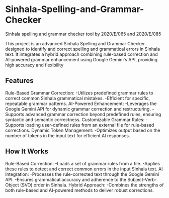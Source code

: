 # Sinhala-Spelling-and-Grammar-Checker
Sinhala spelling and grammar checker tool by 2020/E/065 and 2020/E/085

This project is an advanced Sinhala Spelling and Grammar Checker designed to identify and correct spelling and grammatical errors in Sinhala text. It integrates a hybrid approach combining rule-based correction and AI-powered grammar enhancement using Google Gemini's API, providing high accuracy and flexibility

## **Features**
Rule-Based Grammar Correction:
-Utilizes predefined grammar rules to correct common Sinhala grammatical mistakes.
-Efficient for specific, repeatable grammar patterns.
AI-Powered Enhancement:
    -Leverages the Google Gemini API for dynamic grammar correction and restructuring.
    -Supports advanced grammar correction beyond predefined rules, ensuring syntactic and semantic correctness.
Customizable Grammar Rules:
    -Supports loading user-defined rules from an external file for rule-based corrections.
Dynamic Token Management:
    -Optimizes output based on the number of tokens in the input text for efficient AI responses.

## **How It Works**
Rule-Based Correction:
    -Loads a set of grammar rules from a file.
    -Applies these rules to detect and correct common errors in the input Sinhala text.
AI Integration:
-Processes the rule-corrected text through the Google Gemini API.
-Ensures grammatical accuracy and adherence to the Subject-Verb-Object (SVO) order in Sinhala.
Hybrid Approach:
-Combines the strengths of both rule-based and AI-powered methods to deliver robust corrections.

